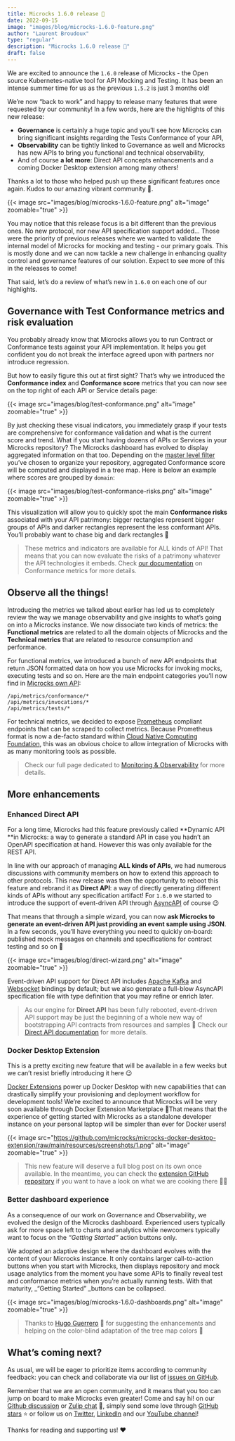 ```yaml
---
title: Microcks 1.6.0 release 🚀
date: 2022-09-15
image: "images/blog/microcks-1.6.0-feature.png"
author: "Laurent Broudoux"
type: "regular"
description: "Microcks 1.6.0 release 🚀"
draft: false
---
```


We are excited to announce the `1.6.0` release of Microcks - the Open source Kubernetes-native tool for API Mocking and Testing. It has been an intense summer time for us as the previous `1.5.2` is just 3 months old! 

We’re now “back to work” and happy to release many features that were requested by our community! In a few words, here are the highlights of this new release:

* **Governance** is certainly a huge topic and you’ll see how Microcks can bring significant insights regarding the Tests Conformance of your API,
* **Observability** can be tightly linked to Governance as well and Microcks has new APIs to bring you functional and technical observability,
* And of course **a lot** **more**: Direct API concepts enhancements and a coming Docker Desktop extension among many others!

Thanks a lot to those who helped push up these significant features once again. Kudos to our amazing vibrant community 👏.

{{< image src="images/blog/microcks-1.6.0-feature.png" alt="image" zoomable="true" >}}

You may notice that this release focus is a bit different than the previous ones. No new protocol, nor new API specification support added… Those were the priority of previous releases where we wanted to validate the internal model of Microcks for mocking and testing - our primary goals. This is mostly done and we can now tackle a new challenge in enhancing quality control and governance features of our solution. Expect to see more of this in the releases to come!

That said, let’s do a review of what’s new in `1.6.0` on each one of our highlights.


## Governance with Test Conformance metrics and risk evaluation

You probably already know that Microcks allows you to run Contract or Conformance tests against your API implementation. It helps you get confident you do not break the interface agreed upon with partners nor introduce regression.

But how to easily figure this out at first sight? That’s why we introduced the **Conformance index** and **Conformance score** metrics that you can now see on the top right of each API or Service details page:

{{< image src="images/blog/test-conformance.png" alt="image" zoomable="true" >}}

By just checking these visual indicators, you immediately grasp if your tests are comprehensive for conformance validation and what is the current score and trend. What if you start having dozens of APIs or Services in your Microcks repository? The Microcks dashboard has evolved to display aggregated information on that too. Depending on the [master level filter](https://microcks.io/documentation/using/advanced/organizing/#master-level-filter) you’ve chosen to organize your repository, aggregated Conformance score will be computed and displayed in a tree map. Here is below an example where scores are grouped by `domain`:

{{< image src="images/blog/test-conformance-risks.png" alt="image" zoomable="true" >}}

This visualization will allow you to quickly spot the main **Conformance risks** associated with your API patrimony: bigger rectangles represent bigger groups of APIs and darker rectangles represent the less conformant APIs. You’ll probably want to chase big and dark rectangles 🎯

> These metrics and indicators are available for ALL kinds of API! That means that you can now evaluate the risks of a patrimony whatever the API technologies it embeds. Check [our documentation](https://microcks.io/documentation/using/tests/#conformance-metrics) on Conformance metrics for more details.

## Observe all the things! 

Introducing the metrics we talked about earlier has led us to completely review the way we manage observability and give insights to what’s going on into a Microcks instance. We now dissociate two kinds of metrics: the **Functional metrics** are related to all the domain objects of Microcks and the **Technical metrics** that are related to resource consumption and performance.

For functional metrics, we introduced a bunch of new API endpoints that return JSON formatted data on how you use Microcks for invoking mocks, executing tests and so on. Here are the main endpoint categories you’ll now find in [Microcks own API](https://microcks.io/documentation/automating/api/):

```
/api/metrics/conformance/*
/api/metrics/invocations/*
/api/metrics/tests/*
```

For technical metrics, we decided to expose [Prometheus](https://prometheus.io/) compliant endpoints that can be scraped to collect metrics. Because Prometheus format is now a de-facto standard within [Cloud Native Computing Foundation](https://cncf.io), this was an obvious choice to allow integration of Microcks with as many monitoring tools as possible. 

> Check our full page dedicated to [Monitoring & Observability](https://microcks.io/documentation/using/advanced/monitoring/) for more details.


## More enhancements

### Enhanced Direct API

For a long time, Microcks had this feature previously called **Dynamic API **in Microcks: a way to generate a standard API in case you hadn’t an OpenAPI specification at hand. However this was only available for the REST API.

In line with our approach of managing **ALL kinds of APIs**, we had numerous discussions with community members on how to extend this approach to other protocols. This new release was then the opportunity to reboot this feature and rebrand it as **Direct API**: a way of directly generating different kinds of APIs without any specification artifact! For `1.6.0` we started to introduce the support of event-driven API through [AsyncAPI](https://asyncapi.com) of course 😉

That means that through a simple wizard, you can now **ask Microcks to generate an event-driven API just providing an event sample using JSON**. In a few seconds, you’ll have everything you need to quickly on-board: published mock messages on channels and specifications for contract testing and so on 🥷

{{< image src="images/blog/direct-wizard.png" alt="image" zoomable="true" >}}

Event-driven API support for Direct API includes [Apache Kafka](https://kafka.apache.org) and [Websocket](https://websockets.spec.whatwg.org//) bindings by default; but we also generate a full-blow AsyncAPI specification file with type definition that you may refine or enrich later.

> As our engine for **Direct API** has been fully rebooted, event-driven API support may be just the beginning of a whole new way of bootstrapping API contracts from resources and samples 🤔 Check our [Direct API documentation](https://microcks.io/documentation/using/dynamic/) for more details.


### Docker Desktop Extension

This is a pretty exciting new feature that will be available in a few weeks but we can’t resist briefly introducing it here 😉

[Docker Extensions](https://www.docker.com/products/extensions/) power up Docker Desktop with new capabilities that can drastically simplify your provisioning and deployment workflow for development tools! We’re excited to announce that Microcks will be very soon available through Docker Extension Marketplace 🚀That means that the experience of getting started with Microcks as a standalone developer instance on your personal laptop will be simpler than ever for Docker users!

{{< image src="https://github.com/microcks/microcks-docker-desktop-extension/raw/main/resources/screenshots/1.png" alt="image" zoomable="true" >}}

> This new feature will deserve a full blog post on its own once available. In the meantime, you can check the [extension GitHub repository](https://github.com/microcks/microcks-docker-desktop-extension) if you want to have a look on what we are cooking there 🧑‍🍳


### Better dashboard experience

As a consequence of our work on Governance and Observability, we evolved the design of the Microcks dashboard. Experienced users typically ask for more space left to charts and analytics while newcomers typically want to focus on the _“Getting Started”_ action buttons only. 

We adopted an adaptive design where the dashboard evolves with the content of your Microcks instance. It only contains larger call-to-action buttons when you start with Microcks, then displays repository and mock usage analytics from the moment you have some APIs to finally reveal test and conformance metrics when you’re actually running tests. With that maturity, _“Getting Started” _buttons can be collapsed.

{{< image src="images/blog/microcks-1.6.0-dashboards.png" alt="image" zoomable="true" >}}

> Thanks to [Hugo Guerrero](https://github.com/hguerrero ) 🙏 for suggesting the enhancements and helping on the color-blind adaptation of the tree map colors 💪

## What’s coming next?

As usual, we will be eager to prioritize items according to community feedback: you can check and collaborate via our list of [issues on GitHub](https://github.com/microcks/microcks/issues). 

Remember that we are an open community, and it means that you too can jump on board to make Microcks even greater! Come and say hi! on our [Github discussion](https://github.com/microcks/microcks/discussions) or [Zulip chat](https://microcksio.zulipchat.com/) 🐙, simply send some love through [GitHub stars](https://github.com/microcks/microcks) ⭐️ or follow us on [Twitter](https://twitter.com/microcksio), [LinkedIn](https://www.linkedin.com/company/microcks/) and our [YouTube channel](https://www.youtube.com/c/Microcks)!

Thanks for reading and supporting us! ❤️
